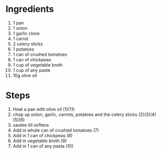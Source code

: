 
# Ingredients
1. 1 pan
2. 1 onion
3. 1 garlic clove
4. 1 carrot
5. 2 celery sticks
6. 1 potatoes
7. 1 can of crushed tomatoes
8. 1 can of chickpeas
9. 1 cup of vegetable broth
10. 1 cup of any paste
11. 10g olive oil

# Steps 
1. Heat a pan with olive oil (1)(11)
2. chop up onion, garlic, carrots, potatoes and the celery sticks (2)(3)(4)(5)(6)
3. sautee till softens
4. Add in whole can of crushed tomatoes (7)
5. Add in 1 can of chickpeas (8)
6. Add in vegetable broth (9)
8. Add in 1 can of any pasta (10)
